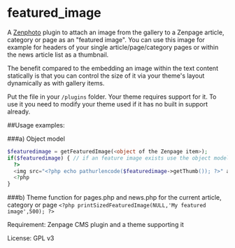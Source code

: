 featured_image
=========================================================================================
A [Zenphoto](http://www.zenphoto.org) plugin to attach an image from the gallery to a Zenpage article, category or page as an "featured image". You can use this image for example for headers of your single article/page/category pages or within the news article list as a thumbnail. 

The benefit compared to the embedding an image within the text content statically is that you can control the size of it via your theme's layout dynamically as with gallery items.
 
 
Put the file in your `/plugins` folder. Your theme requires support for it. To use it you need to modify your theme used if it has no built in support already. 

##Usage examples:
  
###a) Object model 

```php
$featuredimage = getFeaturedImage(<object of the Zenpage item>);
if($featuredimage) { // if an feature image exists use the object model
  ?>
  <img src="<?php echo pathurlencode($featuredimage->getThumb()); ?>" alt="<?php echo  html_encode($featuredimage->getTitle()); ?>">
  <?php
}
```
  
###b) Theme function for pages.php and news.php for the current article, category or page
```<?php printSizedFeaturedImage(NULL,'My featured image',500); ?>```
   
Requirement: Zenpage CMS plugin and a theme supporting it

License: GPL v3
